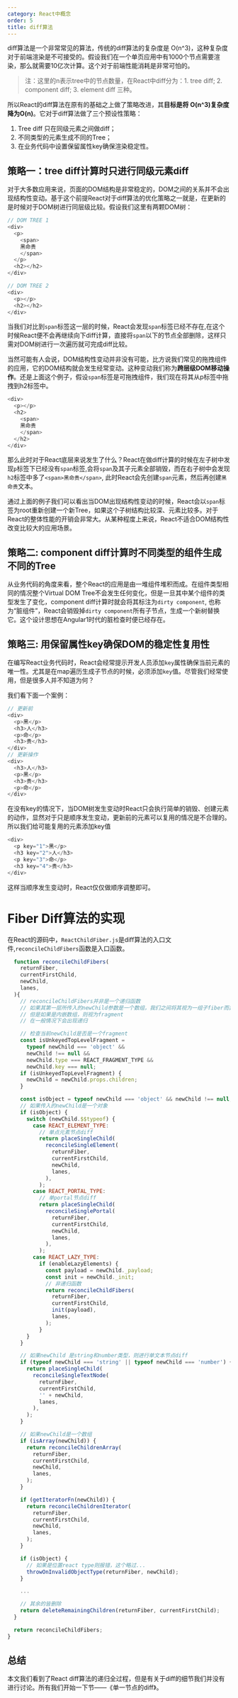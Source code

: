 ```yaml
---
category: React中概念
order: 5
title: diff算法
---
```


diff算法是一个非常常见的算法，传统的diff算法的复杂度是 O(n^3)，这种复杂度对于前端渲染是不可接受的。假设我们在一个单页应用中有1000个节点需要渲染，那么就需要10亿次计算。这个对于前端性能消耗是非常可怕的。

> 注：这里的n表示tree中的节点数量，在React中diff分为：1. tree diff; 2. component diff; 3. element diff 三种。

所以React的diff算法在原有的基础之上做了策略改进，其**目标是将 O(n^3)复杂度降为O(n)**。它对于diff算法做了三个预设性策略：

1. Tree diff 只在同级元素之间做diff；
2. 不同类型的元素生成不同的Tree；
3. 在业务代码中设置保留属性key确保渲染稳定性。

## 策略一：tree diff计算时只进行同级元素diff

对于大多数应用来说，页面的DOM结构是非常稳定的，DOM之间的关系并不会出现结构性变动。基于这个前提React对于diff算法的优化策略之一就是，在更新的是时候对于DOM树进行同层级比较。假设我们这里有两颗DOM树：

```js
// DOM TREE 1
<div>
  <p>
    <span>
    黑命贵
    </span>
  </p>
  <h2></h2>
</div>

// DOM TREE 2
<div>
  <p></p>
  <h2></h2>
</div>
```

当我们对比到`span`标签这一层的时候，React会发现`span`标签已经不存在,在这个时候React便不会再继续向下diff计算，直接将`span`以下的节点全部删除，这样只需对DOM树进行一次遍历就可完成diff比较。

当然可能有人会说，DOM结构性变动并非没有可能，比方说我们常见的拖拽组件的应用，它的DOM结构就会发生经常变动。这种变动我们称为**跨层级DOM移动操作**。还是上面这个例子，假设`span`标签是可拖拽组件，我们现在将其从p标签中拖拽到h2标签中。

```js
<div>
  <p></p>
  <h2>
    <span>
    黑命贵
    </span>
  </h2>
</div>
```

那么此时对于React底层来说发生了什么？React在做diff计算的时候在左子树中发现`p`标签下已经没有`span`标签,会将`span`及其子元素全部销毁，而在右子树中会发现`h2`标签中多了`<span>黑命贵</span>`, 此时React会先创建`span`元素，然后再创建`黑命贵`文本。

通过上面的例子我们可以看出当DOM出现结构性变动的时候，React会以`span`标签为root重新创建一个新Tree，如果这个子树结构比较深、元素比较多。对于React的整体性能的开销会非常大。从某种程度上来说，React不适合DOM结构性改变比较大的应用场景。


## 策略二: component diff计算时不同类型的组件生成不同的Tree

从业务代码的角度来看，整个React的应用是由一堆组件堆积而成。在组件类型相同的情况整个Virtual DOM Tree不会发生任何变化，但是一旦其中某个组件的类型发生了变化，component diff计算时就会将其标注为`dirty component`, 也称为“脏组件”，React会销毁掉`dirty component`所有子节点，生成一个新树替换它。这个设计思想在Angular1时代的脏检查时便已经存在。

## 策略三: 用保留属性key确保DOM的稳定性复用性

在编写React业务代码时，React会经常提示开发人员添加`key`属性确保当前元素的唯一性。尤其是在map遍历生成子节点的时候，必须添加`key`值。尽管我们经常使用，但是很多人并不知道为何？

我们看下面一个案例：

```js
// 更新前
<div>
  <p>黑</p>
  <h3>人</h3>
  <p>命</p>
  <h3>贵</h3>
</div>
// 更新操作
<div>
  <h3>人</h3>
  <p>黑</p>
  <h3>贵</h3>
  <p>命</p> 
</div>
```

在没有key的情况下，当DOM树发生变动时React只会执行简单的销毁、创建元素的动作，显然对于只是顺序发生变动，更新前的元素可以复用的情况是不合理的。所以我们给可能复用的元素添加key值

```js
<div>
  <p key="1">黑</p>
  <h3 key="2">人</h3>
  <p key="3">命</p>
  <h3 key="4">贵</h3>
</div>
```

这样当顺序发生变动时，React仅仅做顺序调整即可。

# Fiber Diff算法的实现

在React的源码中，`ReactChildFiber.js`是diff算法的入口文件,`reconcileChildFibers`函数是入口函数。


```js
  function reconcileChildFibers(
    returnFiber,
    currentFirstChild,
    newChild,
    lanes,
  ){
    // reconcileChildFibers并非是一个递归函数
    // 如果其第一层所传入的newChild参数是一个数组，我们之间将其视为一组子fiber而非fragment
    // 但是如果是内嵌数组，则视为fragment
    // 在一般情况下会出现递归

    // 检查当前newChild是否是一个fragment
    const isUnkeyedTopLevelFragment =
      typeof newChild === 'object' &&
      newChild !== null &&
      newChild.type === REACT_FRAGMENT_TYPE &&
      newChild.key === null;
    if (isUnkeyedTopLevelFragment) {
      newChild = newChild.props.children;
    }

    const isObject = typeof newChild === 'object' && newChild !== null;
    // 如果传入的newChild是一个对象
    if (isObject) {
      switch (newChild.$$typeof) {
        case REACT_ELEMENT_TYPE:
          // 单点元素节点diff
          return placeSingleChild(
            reconcileSingleElement(
              returnFiber,
              currentFirstChild,
              newChild,
              lanes,
            ),
          );
        case REACT_PORTAL_TYPE:
          // 单portal节点diff
          return placeSingleChild(
            reconcileSinglePortal(
              returnFiber,
              currentFirstChild,
              newChild,
              lanes,
            ),
          );
        case REACT_LAZY_TYPE:
          if (enableLazyElements) {
            const payload = newChild._payload;
            const init = newChild._init;
            // 非递归函数
            return reconcileChildFibers(
              returnFiber,
              currentFirstChild,
              init(payload),
              lanes,
            );
          }
      }
    }

    // 如果newChild 是string和number类型，则进行单文本节点diff
    if (typeof newChild === 'string' || typeof newChild === 'number') {
      return placeSingleChild(
        reconcileSingleTextNode(
          returnFiber,
          currentFirstChild,
          '' + newChild,
          lanes,
        ),
      );
    }

    // 如果newChild是一个数组
    if (isArray(newChild)) {
      return reconcileChildrenArray(
        returnFiber,
        currentFirstChild,
        newChild,
        lanes,
      );
    }

    if (getIteratorFn(newChild)) {
      return reconcileChildrenIterator(
        returnFiber,
        currentFirstChild,
        newChild,
        lanes,
      );
    }

    if (isObject) {
      // 如果是位置react type则报错，这个略过...
      throwOnInvalidObjectType(returnFiber, newChild);
    }

    ...

    // 其余的皆删除
    return deleteRemainingChildren(returnFiber, currentFirstChild);
  }

  return reconcileChildFibers;
}

```

## 总结

本文我们看到了React diff算法的递归全过程，但是有关于diff的细节我们并没有进行讨论。所有我们开始一下节——《单一节点的diff》。